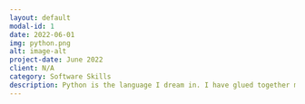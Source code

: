 ```yaml
---
layout: default
modal-id: 1
date: 2022-06-01
img: python.png
alt: image-alt
project-date: June 2022
client: N/A
category: Software Skills
description: Python is the language I dream in. I have glued together many languages and software APIs using Python. My experience ranges from web scraping to test frameworks to full stack websites using Django or Flask. Reach out if you have questions, I am always happy to chat Python.
---
```

